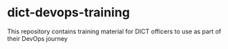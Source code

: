 # dict-devops-training
This repository contains training material for DICT officers to use as part of their DevOps journey

